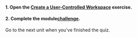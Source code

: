 <head><base target="_blank"> </head>

#### **1. Open the [Create a User-Controlled Workspace](https://safe.my.trailhead.com/en/content/safe/modules/build-versatile-self-serve-workflows/exercise-create-a-user-controlled-workspace?trail_id=create-data-integration-apps) exercise.**

  


#### **2. Complete the module**[**challenge**](https://safe.my.trailhead.com/en/content/safe/modules/build-versatile-self-serve-workflows/exercise-create-a-user-controlled-workspace?trail_id=create-data-integration-apps#challenge).

Go to the next unit when you've finished the quiz.



